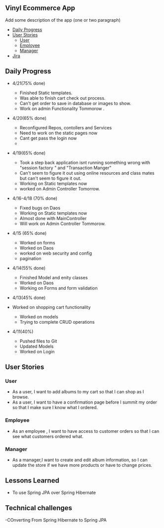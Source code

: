 
## Vinyl Ecommerce App

Add some description of the app (one or two paragraph)

- [Daily Progress](#Daily-Progess)
- [User Stories](#User-Stories)
    - [User](#User)
    - [Employee](#Employee)
    - [Manager](#Manager)
- [Jira](https://www.google.com/)


## Daily Progress
- 4/21(75% done)
  - Finished Static templates.
  - Was able to finish cart check out process.
  - Can't get order to save in database or images to show.
  - Work on admin Functionality Tommorow .

- 4/20(65% done)
  - Reconfigured Repos, contollers and Services 
  - Need to work on the static pages now
  - Cant get pass the login now
  - 

- 4/19(65% done)
  - Took a step back application isnt running something wrong with "session factory " and "Transaction Manger"
  - Can't seem to figure it out using online resources and class mates but can't seem to figure it out.
  - Working on Static templates now
  - worked on Admin Controller Tomorrow.


- 4/16-4/18 (70% done)
  - Fixed bugs  on Daos
  - Working on Static templates now
  - Almost done with MainController 
  - Will work on Admin Controller Tommorow.
  
- 4/15 (65% done)
  - Worked on forms
  - Worked on Daos
  - worked on web security and config
  - pagination


- 4/14(55% done)
  - Finished Model and enity classes
  - Worked on Daos
  - Working on Forms and form validation 
 
- 4/13(45% done)
- Worked on shopping cart functionality
    - Worked on models
    - Trying to complete CRUD operations
- 4/11(40%)
    - Pushed files to Git
    - Updated Models
    - Worked on Login
  


## User Stories
### User
- As a user, I want to add albums to my cart so that I can shop as I browse.
- As a user, I want to have a confirmation page before I summit my order so that I make sure I know what I ordered.
### Employee
- As an employee , I want to have access to customer orders so that I can see what customers ordered what.
### Manager
- As a  manager,I want to create and edit album information, so I can update the store if we have more products or have to change prices.

## Lessons Learned
- To use Spring JPA over Spring Hibernate

## Technical challenges
-COnverting From Spring Hibernate to Spring JPA